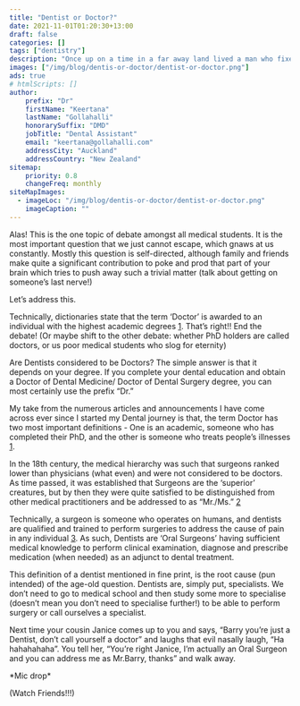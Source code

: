 ```yaml
---
title: "Dentist or Doctor?"
date: 2021-11-01T01:20:30+13:00
draft: false
categories: []
tags: ["dentistry"]
description: "Once up on a time in a far away land lived a man who fixed teeth for a living. One day a passerby stopped to ask his neighbour, \"Who is that guy?\". \"He is a Dentist\", the neighbour replied"
images: ["/img/blog/dentis-or-doctor/dentist-or-doctor.png"]
ads: true
# htmlScripts: []
author:
    prefix: "Dr"
    firstName: "Keertana"
    lastName: "Gollahalli"
    honorarySuffix: "DMD"
    jobTitle: "Dental Assistant"
    email: "keertana@gollahalli.com"
    addressCity: "Auckland"
    addressCountry: "New Zealand"
sitemap:
    priority: 0.8
    changeFreq: monthly
siteMapImages:
  - imageLoc: "/img/blog/dentis-or-doctor/dentist-or-doctor.png"
    imageCaption: ""
---
```


Alas! This is the one topic of debate amongst all medical students. It is the most important question that we just cannot escape, which gnaws at us constantly. Mostly this question is self-directed, although family and friends make quite a significant contribution to poke and prod that part of your brain which tries to push away such a trivial matter (talk about getting on someone’s last nerve!) 

Let’s address this.  

Technically, dictionaries state that the term ‘Doctor’ is awarded to an individual with the highest academic degrees [1]. That’s right!! End the debate! (Or maybe shift to the other debate: whether PhD holders are called doctors, or us poor medical students who slog for eternity) 

Are Dentists considered to be Doctors? The simple answer is that it depends on your degree. If you complete your dental education and obtain a Doctor of Dental Medicine/ Doctor of Dental Surgery degree, you can most certainly use the prefix “Dr.” 

My take from the numerous articles and announcements I have come across ever since I started my Dental journey is that, the term Doctor has two most important definitions - One is an academic, someone who has completed their PhD, and the other is someone who treats people’s illnesses [1].  

In the 18th century, the medical hierarchy was such that surgeons ranked lower than physicians (what even) and were not considered to be doctors. As time passed, it was established that Surgeons are the ‘superior’ creatures, but by then they were quite satisfied to be distinguished from other medical practitioners and be addressed to as “Mr./Ms.” [2] 

Technically, a surgeon is someone who operates on humans, and dentists are qualified and trained to perform surgeries to address the cause of pain in any individual [3]. As such, Dentists are ‘Oral Surgeons’ having sufficient medical knowledge to perform clinical examination, diagnose and prescribe medication (when needed) as an adjunct to dental treatment.  

This definition of a dentist mentioned in fine print, is the root cause (pun intended) of the age-old question. Dentists are, simply put, specialists. We don’t need to go to medical school and then study some more to specialise (doesn’t mean you don’t need to specialise further!) to be able to perform surgery or call ourselves a specialist.  

Next time your cousin Janice comes up to you and says, “Barry you’re just a Dentist, don’t call yourself a doctor” and laughs that evil nasally laugh, “Ha hahahahaha”. You tell her, “You’re right Janice, I’m actually an Oral Surgeon and you can address me as Mr.Barry, thanks” and walk away.  

\*Mic drop\*

(Watch Friends!!!)

[1]: https://www.merriam-webster.com/dictionary/doctor
[2]: https://www.ncbi.nlm.nih.gov/pmc/articles/PMC1119265/ 
[3]: https://www.merriam-webster.com/dictionary/surgery 